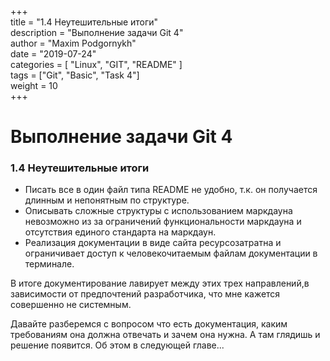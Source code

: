 ﻿+++  
title = "1.4 Неутешительные итоги"  
description = "Выполнение задачи Git 4"  
author = "Maxim Podgornykh"  
date = "2019-07-24"  
categories = [ "Linux", "GIT", "README" ]  
tags = ["Git", "Basic", "Task 4"]  
weight = 10  
+++

Выполнение задачи Git 4
========================


### 1.4 Неутешительные итоги

- Писать все в один файл типа README не удобно, т.к. он получается длинным и непонятным по структуре.  
- Описывать сложные структуры с использованием маркдауна невозможно из за ограничений функциональности маркдауна и отсутствия единого стандарта на маркдаун.  
- Реализация  документации в виде сайта ресурсозатратна и ограничивает доступ к человекочитаемым файлам документации в терминале.

В итоге документирование лавирует между этих трех направлений,в зависимости от предпочтений разработчика, что мне кажется совершенно не системным. 

Давайте разберемся с вопросом что есть документация, каким требованиям она должна отвечать и зачем она нужна. А там глядишь и решение появится. Об этом в следующей главе...




 